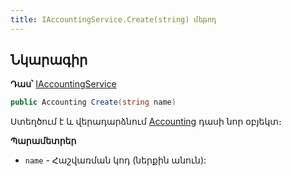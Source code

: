 ```yaml
---
title: IAccountingService.Create(string) մեթոդ
---
```


## Նկարագիր

**Դաս՝** [IAccountingService](../IAccountingService.md)

```c#
public Accounting Create(string name)
```

Ստեղծում է և վերադարձնում [Accounting](../../definitions/accounting.md) դասի նոր օբյեկտ։

**Պարամետրեր**

* `name` - Հաշվառման կոդ (ներքին անուն):
